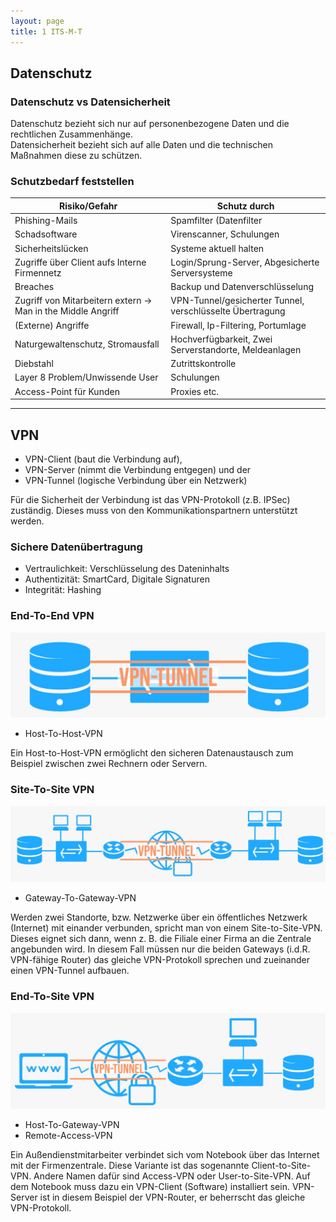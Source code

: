 ```yaml
---
layout: page
title: 1 ITS-M-T
---
```


## Datenschutz

### Datenschutz vs Datensicherheit

Datenschutz bezieht sich nur auf personenbezogene Daten und die rechtlichen Zusammenhänge.<br>
Datensicherheit bezieht sich auf alle Daten und die technischen Maßnahmen diese zu schützen.

### Schutzbedarf feststellen

|Risiko/Gefahr|Schutz durch|
|--|--|
|Phishing-Mails|Spamfilter (Datenfilter|
|Schadsoftware|Virenscanner, Schulungen|
|Sicherheitslücken|Systeme aktuell halten|
|Zugriffe über Client aufs Interne Firmennetz|Login/Sprung-Server, Abgesicherte Serversysteme|
|Breaches|Backup und Datenverschlüsselung|
|Zugriff von Mitarbeitern extern -> Man in the Middle Angriff|VPN-Tunnel/gesicherter Tunnel, verschlüsselte Übertragung|
|(Externe) Angriffe|Firewall, Ip-Filtering, Portumlage|
|Naturgewaltenschutz, Stromausfall|Hochverfügbarkeit, Zwei Serverstandorte, Meldeanlagen|
|Diebstahl|Zutrittskontrolle|
|Layer 8 Problem/Unwissende User|Schulungen|
|Access-Point für Kunden|Proxies etc.|

---

## VPN

- VPN-Client (baut die Verbindung auf),
- VPN-Server (nimmt die Verbindung entgegen) und der
- VPN-Tunnel (logische Verbindung über ein Netzwerk)

Für die Sicherheit der Verbindung ist das VPN-Protokoll (z.B. IPSec) zuständig. Dieses muss von den Kommunikationspartnern unterstützt werden.

### Sichere Datenübertragung

- Vertraulichkeit: Verschlüsselung des Dateninhalts
- Authentizität: SmartCard, Digitale Signaturen
- Integrität: Hashing

### End-To-End VPN

![End-To-End](../images/hosthost.jpeg)

- Host-To-Host-VPN

Ein Host-to-Host-VPN ermöglicht den sicheren Datenaustausch zum Beispiel zwischen zwei Rechnern oder Servern.

### Site-To-Site VPN

![Site-To-Site](../images/sitesite.jpeg)

- Gateway-To-Gateway-VPN

Werden zwei Standorte, bzw. Netzwerke über ein öffentliches Netzwerk (Internet) mit einander verbunden, spricht man von einem Site-to-Site-VPN. Dieses eignet sich dann, wenn z. B. die Filiale einer Firma an die Zentrale angebunden wird. In diesem
Fall müssen nur die beiden Gateways (i.d.R. VPN-fähige Router) das gleiche VPN-Protokoll sprechen und zueinander einen VPN-Tunnel aufbauen.

### End-To-Site VPN

![End-To-Site](../images/endsite.jpeg)

- Host-To-Gateway-VPN
- Remote-Access-VPN

Ein Außendienstmitarbeiter verbindet sich vom Notebook über das Internet mit der Firmenzentrale. Diese Variante ist das sogenannte Client-to-Site-VPN. Andere Namen dafür sind Access-VPN oder User-to-Site-VPN. Auf dem Notebook muss
dazu ein VPN-Client (Software) installiert sein. VPN-Server ist in diesem Beispiel der VPN-Router, er beherrscht das gleiche VPN-Protokoll.

